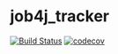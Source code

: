 # job4j_tracker
[![Build Status](https://travis-ci.org/PetrBogomolov/job4j_tracker.svg?branch=master)](https://travis-ci.org/PetrBogomolov/job4j_tracker)
[![codecov](https://codecov.io/gh/PetrBogomolov/job4j_tracker/branch/master/graph/badge.svg?token=8S9HXFI9KO)](https://codecov.io/gh/PetrBogomolov/job4j_tracker)